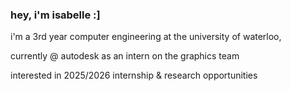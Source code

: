 ### hey, i'm isabelle :] <br/>

i'm a 3rd year computer engineering at the university of waterloo, <br/>

currently @ autodesk as an intern on the graphics team <br/>

interested in 2025/2026 internship & research opportunities <br/>
